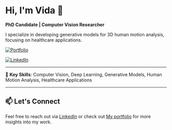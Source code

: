 # Hi, I'm Vida 👋

**PhD Candidate | Computer Vision Researcher**

I specialize in developing generative models for 3D human motion analysis, focusing on healthcare applications.

[![Portfolio](https://img.shields.io/badge/Portfolio-Visit-blue)](https://vadeli.github.io/)

[![LinkedIn](https://img.shields.io/badge/LinkedIn-Connect-blue)](https://www.linkedin.com/in/vida-adeli/)  


---

🔹 **Key Skills**: Computer Vision, Deep Learning, Generative Models, Human Motion Analysis, Healthcare Applications

---

## 📫 Let's Connect

Feel free to reach out via [LinkedIn](https://www.linkedin.com/in/vida-adeli/) or check out [My portfolio](https://vadeli.github.io/) for more insights into my work.
